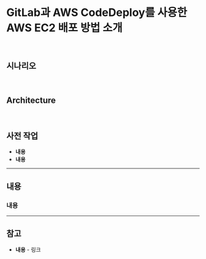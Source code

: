# GitLab과 AWS CodeDeploy를 사용한 AWS EC2 배포 방법 소개

<br>

## 시나리오


<br>

## Architecture


<br>

## 사전 작업

- **내용**
- **내용**

<hr/>

## 내용

### 내용


<hr>

## 참고
- **내용** - 링크
